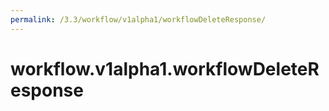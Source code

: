 ```yaml
---
permalink: /3.3/workflow/v1alpha1/workflowDeleteResponse/
---
```


# workflow.v1alpha1.workflowDeleteResponse

